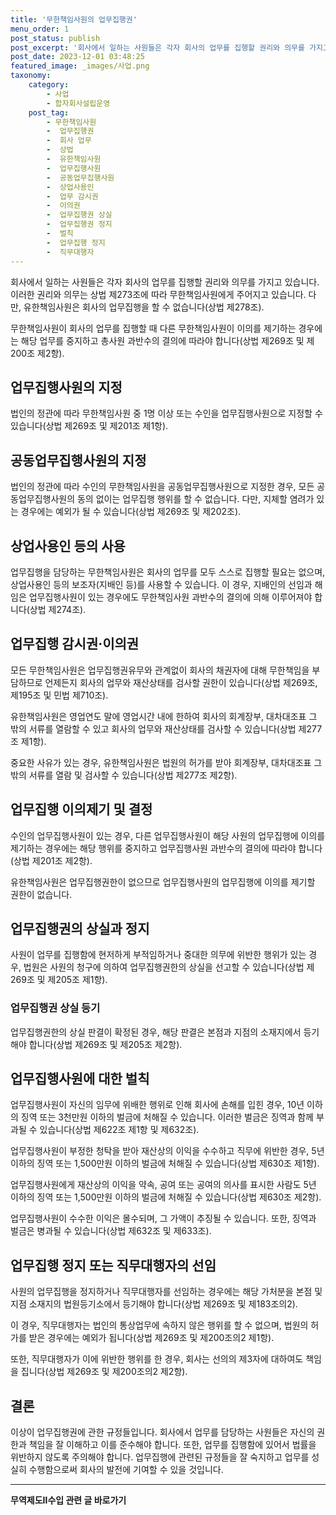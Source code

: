 ```yaml
---
title: '무한책임사원의 업무집행권'
menu_order: 1
post_status: publish
post_excerpt: '회사에서 일하는 사원들은 각자 회사의 업무를 집행할 권리와 의무를 가지고 있습니다. 이러한 권리와 의무는 상법 제273조에 따라 무한책임사원에게 주어지고 있습니다. 다만, 유한책임사원은 회사의 업무집행을 할 수 없습니다 상법 제278조 .'
post_date: 2023-12-01 03:48:25
featured_image: _images/사업.png
taxonomy:
    category:
        - 사업
        - 합자회사설립운영
    post_tag:
        - 무한책임사원
        -  업무집행권
        -  회사 업무
        -  상법
        -  유한책임사원
        -  업무집행사원
        -  공동업무집행사원
        -  상업사용인
        -  업무 감시권
        -  이의권
        -  업무집행권 상실
        -  업무집행권 정지
        -  벌칙
        -  업무집행 정지
        -  직무대행자
---
```



회사에서 일하는 사원들은 각자 회사의 업무를 집행할 권리와 의무를 가지고 있습니다. 이러한 권리와 의무는 상법 제273조에 따라 무한책임사원에게 주어지고 있습니다. 다만, 유한책임사원은 회사의 업무집행을 할 수 없습니다(상법 제278조).

무한책임사원이 회사의 업무를 집행할 때 다른 무한책임사원이 이의를 제기하는 경우에는 해당 업무를 중지하고 총사원 과반수의 결의에 따라야 합니다(상법 제269조 및 제200조 제2항).

## 업무집행사원의 지정

법인의 정관에 따라 무한책임사원 중 1명 이상 또는 수인을 업무집행사원으로 지정할 수 있습니다(상법 제269조 및 제201조 제1항).

## 공동업무집행사원의 지정

법인의 정관에 따라 수인의 무한책임사원을 공동업무집행사원으로 지정한 경우, 모든 공동업무집행사원의 동의 없이는 업무집행 행위를 할 수 없습니다. 다만, 지체할 염려가 있는 경우에는 예외가 될 수 있습니다(상법 제269조 및 제202조).

## 상업사용인 등의 사용

업무집행을 담당하는 무한책임사원은 회사의 업무를 모두 스스로 집행할 필요는 없으며, 상업사용인 등의 보조자(지배인 등)를 사용할 수 있습니다. 이 경우, 지배인의 선임과 해임은 업무집행사원이 있는 경우에도 무한책임사원 과반수의 결의에 의해 이루어져야 합니다(상법 제274조).

## 업무집행 감시권·이의권

모든 무한책임사원은 업무집행권유무와 관계없이 회사의 채권자에 대해 무한책임을 부담하므로 언제든지 회사의 업무와 재산상태를 검사할 권한이 있습니다(상법 제269조, 제195조 및 민법 제710조).

유한책임사원은 영업연도 말에 영업시간 내에 한하여 회사의 회계장부, 대차대조표 그 밖의 서류를 열람할 수 있고 회사의 업무와 재산상태를 검사할 수 있습니다(상법 제277조 제1항).

중요한 사유가 있는 경우, 유한책임사원은 법원의 허가를 받아 회계장부, 대차대조표 그 밖의 서류를 열람 및 검사할 수 있습니다(상법 제277조 제2항).

## 업무집행 이의제기 및 결정

수인의 업무집행사원이 있는 경우, 다른 업무집행사원이 해당 사원의 업무집행에 이의를 제기하는 경우에는 해당 행위를 중지하고 업무집행사원 과반수의 결의에 따라야 합니다(상법 제201조 제2항).

유한책임사원은 업무집행권한이 없으므로 업무집행사원의 업무집행에 이의를 제기할 권한이 없습니다.

## 업무집행권의 상실과 정지

사원이 업무를 집행함에 현저하게 부적임하거나 중대한 의무에 위반한 행위가 있는 경우, 법원은 사원의 청구에 의하여 업무집행권한의 상실을 선고할 수 있습니다(상법 제269조 및 제205조 제1항).

### 업무집행권 상실 등기

업무집행권한의 상실 판결이 확정된 경우, 해당 판결은 본점과 지점의 소재지에서 등기해야 합니다(상법 제269조 및 제205조 제2항).

## 업무집행사원에 대한 벌칙

업무집행사원이 자신의 임무에 위배한 행위로 인해 회사에 손해를 입힌 경우, 10년 이하의 징역 또는 3천만원 이하의 벌금에 처해질 수 있습니다. 이러한 벌금은 징역과 함께 부과될 수 있습니다(상법 제622조 제1항 및 제632조).

업무집행사원이 부정한 청탁을 받아 재산상의 이익을 수수하고 직무에 위반한 경우, 5년 이하의 징역 또는 1,500만원 이하의 벌금에 처해질 수 있습니다(상법 제630조 제1항).

업무집행사원에게 재산상의 이익을 약속, 공여 또는 공여의 의사를 표시한 사람도 5년 이하의 징역 또는 1,500만원 이하의 벌금에 처해질 수 있습니다(상법 제630조 제2항).

업무집행사원이 수수한 이익은 몰수되며, 그 가액이 추징될 수 있습니다. 또한, 징역과 벌금은 병과될 수 있습니다(상법 제632조 및 제633조).

## 업무집행 정지 또는 직무대행자의 선임

사원의 업무집행을 정지하거나 직무대행자를 선임하는 경우에는 해당 가처분을 본점 및 지점 소재지의 법원등기소에서 등기해야 합니다(상법 제269조 및 제183조의2).

이 경우, 직무대행자는 법인의 통상업무에 속하지 않은 행위를 할 수 없으며, 법원의 허가를 받은 경우에는 예외가 됩니다(상법 제269조 및 제200조의2 제1항).

또한, 직무대행자가 이에 위반한 행위를 한 경우, 회사는 선의의 제3자에 대하여도 책임을 집니다(상법 제269조 및 제200조의2 제2항).

## 결론

이상이 업무집행권에 관한 규정들입니다. 회사에서 업무를 담당하는 사원들은 자신의 권한과 책임을 잘 이해하고 이를 준수해야 합니다. 또한, 업무를 집행함에 있어서 법률을 위반하지 않도록 주의해야 합니다. 업무집행에 관련된 규정들을 잘 숙지하고 업무를 성실히 수행함으로써 회사의 발전에 기여할 수 있을 것입니다.
<!-- wp:separator -->
<hr class="wp-block-separator has-alpha-channel-opacity"/>
<!-- /wp:separator -->

<!-- wp:group {"backgroundColor":"base","layout":{"type":"constrained"}} -->
<div class="wp-block-group has-base-background-color has-background"><!-- wp:paragraph {"align":"center","fontSize":"medium"} -->
<p class="has-text-align-center has-large-font-size"><strong>무역제도Ⅱ수입 관련 글 바로가기</strong></p>
<!-- /wp:paragraph -->


<!-- wp:latest-posts
{"categories":[{"id":14432,"count":19,"description":"","link":"https://uknowlaw.com/category/%eb%ac%b4%ec%97%ad%ec%a0%9c%eb%8f%84%e2%85%b1%ec%88%98%ec%9e%85/","name":"무역제도Ⅱ수입","slug":"무역제도Ⅱ수입","taxonomy":"category","parent":0,"meta":[],"_links":{"self":[{"href":"https://uknowlaw.com/wp-json/wp/v2/categories/14432"}],"collection":[{"href":"https://uknowlaw.com/wp-json/wp/v2/categories"}],"about":[{"href":"https://uknowlaw.com/wp-json/wp/v2/taxonomies/category"}],"wp:post_type":[{"href":"https://uknowlaw.com/wp-json/wp/v2/posts?categories=14432"}],"curies":[{"name":"wp","href":"https://api.w.org/{rel}","templated":true}]}}],"postsToShow":100,"excerptLength":28,"postLayout":"grid","columns":2,"featuredImageAlign":"left","featuredImageSizeSlug":"large","fontSize":"small"} /--></div>
<!-- /wp:group -->